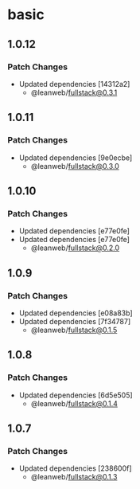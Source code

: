 # basic

## 1.0.12

### Patch Changes

- Updated dependencies [14312a2]
  - @leanweb/fullstack@0.3.1

## 1.0.11

### Patch Changes

- Updated dependencies [9e0ecbe]
  - @leanweb/fullstack@0.3.0

## 1.0.10

### Patch Changes

- Updated dependencies [e77e0fe]
- Updated dependencies [e77e0fe]
  - @leanweb/fullstack@0.2.0

## 1.0.9

### Patch Changes

- Updated dependencies [e08a83b]
- Updated dependencies [7f34787]
  - @leanweb/fullstack@0.1.5

## 1.0.8

### Patch Changes

- Updated dependencies [6d5e505]
  - @leanweb/fullstack@0.1.4

## 1.0.7

### Patch Changes

- Updated dependencies [238600f]
  - @leanweb/fullstack@0.1.3
